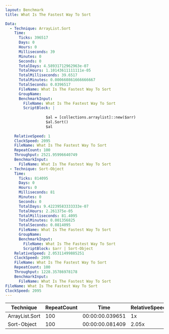 ```yaml
---
layout: Benchmark
title: What Is The Fastest Way To Sort

Data: 
  - Technique: ArrayList.Sort
    Time: 
      Ticks: 396517
      Days: 0
      Hours: 0
      Milliseconds: 39
      Minutes: 0
      Seconds: 0
      TotalDays: 4.58931712962963e-07
      TotalHours: 1.10143611111111e-05
      TotalMilliseconds: 39.6517
      TotalMinutes: 0.000660861666666667
      TotalSeconds: 0.0396517
      FileName: What Is The Fastest Way To Sort
      GroupName: 
      BenchmarkInput: 
        FileName: What Is The Fastest Way To Sort
        ScriptBlock: |
           
                  $al = [collections.arraylist]::new($arr) 
                  $al.Sort()
                  $al
              
    RelativeSpeed: 1
    ClockSpeed: 2095
    FileName: What Is The Fastest Way To Sort
    RepeatCount: 100
    Throughput: 2521.95996640749
    BenchmarkInput: 
      FileName: What Is The Fastest Way To Sort
  - Technique: Sort-Object
    Time: 
      Ticks: 814095
      Days: 0
      Hours: 0
      Milliseconds: 81
      Minutes: 0
      Seconds: 0
      TotalDays: 9.42239583333333e-07
      TotalHours: 2.261375e-05
      TotalMilliseconds: 81.4095
      TotalMinutes: 0.001356825
      TotalSeconds: 0.0814095
      FileName: What Is The Fastest Way To Sort
      GroupName: 
      BenchmarkInput: 
        FileName: What Is The Fastest Way To Sort
        ScriptBlock: $arr | Sort-Object
    RelativeSpeed: 2.05311499885251
    ClockSpeed: 2095
    FileName: What Is The Fastest Way To Sort
    RepeatCount: 100
    Throughput: 1228.35786978178
    BenchmarkInput: 
      FileName: What Is The Fastest Way To Sort
FileName: What Is The Fastest Way To Sort
ClockSpeed: 2095
---
```





|Technique     |RepeatCount|Time           |RelativeSpeed|Throughput|
|--------------|-----------|---------------|-------------|----------|
|ArrayList.Sort|100        |00:00:00.039651|1x           |2521.96/s |
|Sort-Object   |100        |00:00:00.081409|2.05x        |1228.36/s |
